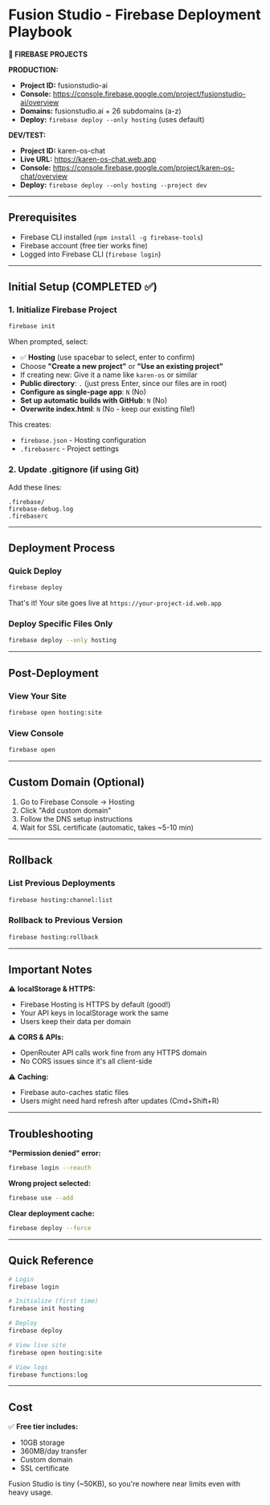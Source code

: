 # Fusion Studio - Firebase Deployment Playbook

**🎉 FIREBASE PROJECTS**

**PRODUCTION:**
- **Project ID:** fusionstudio-ai
- **Console:** https://console.firebase.google.com/project/fusionstudio-ai/overview
- **Domains:** fusionstudio.ai + 26 subdomains (a-z)
- **Deploy:** `firebase deploy --only hosting` (uses default)

**DEV/TEST:**
- **Project ID:** karen-os-chat
- **Live URL:** https://karen-os-chat.web.app
- **Console:** https://console.firebase.google.com/project/karen-os-chat/overview
- **Deploy:** `firebase deploy --only hosting --project dev`

---

## Prerequisites
- Firebase CLI installed (`npm install -g firebase-tools`)
- Firebase account (free tier works fine)
- Logged into Firebase CLI (`firebase login`)

---

## Initial Setup (COMPLETED ✅)

### 1. Initialize Firebase Project
```bash
firebase init
```

When prompted, select:
- ✅ **Hosting** (use spacebar to select, enter to confirm)
- Choose **"Create a new project"** or **"Use an existing project"**
- If creating new: Give it a name like `karen-os` or similar
- **Public directory**: `.` (just press Enter, since our files are in root)
- **Configure as single-page app**: `N` (No)
- **Set up automatic builds with GitHub**: `N` (No)
- **Overwrite index.html**: `N` (No - keep our existing file!)

This creates:
- `firebase.json` - Hosting configuration
- `.firebaserc` - Project settings

### 2. Update .gitignore (if using Git)
Add these lines:
```
.firebase/
firebase-debug.log
.firebaserc
```

---

## Deployment Process

### Quick Deploy
```bash
firebase deploy
```

That's it! Your site goes live at `https://your-project-id.web.app`

### Deploy Specific Files Only
```bash
firebase deploy --only hosting
```

---

## Post-Deployment

### View Your Site
```bash
firebase open hosting:site
```

### View Console
```bash
firebase open
```

---

## Custom Domain (Optional)

1. Go to Firebase Console → Hosting
2. Click "Add custom domain"
3. Follow the DNS setup instructions
4. Wait for SSL certificate (automatic, takes ~5-10 min)

---

## Rollback

### List Previous Deployments
```bash
firebase hosting:channel:list
```

### Rollback to Previous Version
```bash
firebase hosting:rollback
```

---

## Important Notes

⚠️ **localStorage & HTTPS:**
- Firebase Hosting is HTTPS by default (good!)
- Your API keys in localStorage work the same
- Users keep their data per domain

⚠️ **CORS & APIs:**
- OpenRouter API calls work fine from any HTTPS domain
- No CORS issues since it's all client-side

⚠️ **Caching:**
- Firebase auto-caches static files
- Users might need hard refresh after updates (Cmd+Shift+R)

---

## Troubleshooting

**"Permission denied" error:**
```bash
firebase login --reauth
```

**Wrong project selected:**
```bash
firebase use --add
```

**Clear deployment cache:**
```bash
firebase deploy --force
```

---

## Quick Reference

```bash
# Login
firebase login

# Initialize (first time)
firebase init hosting

# Deploy
firebase deploy

# View live site
firebase open hosting:site

# View logs
firebase functions:log
```

---

## Cost

✅ **Free tier includes:**
- 10GB storage
- 360MB/day transfer
- Custom domain
- SSL certificate

Fusion Studio is tiny (~50KB), so you're nowhere near limits even with heavy usage.


